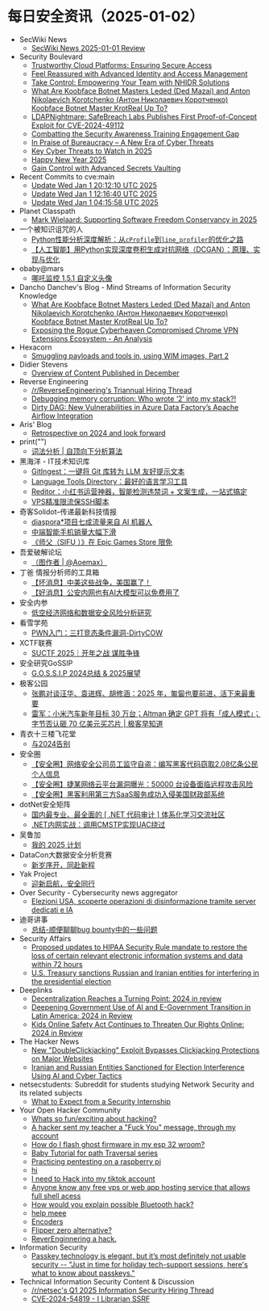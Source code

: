 # 每日安全资讯（2025-01-02）

- SecWiki News
  - [SecWiki News 2025-01-01 Review](http://www.sec-wiki.com/?2025-01-01)
- Security Boulevard
  - [Trustworthy Cloud Platforms: Ensuring Secure Access](https://securityboulevard.com/2025/01/trustworthy-cloud-platforms-ensuring-secure-access/)
  - [Feel Reassured with Advanced Identity and Access Management](https://securityboulevard.com/2025/01/feel-reassured-with-advanced-identity-and-access-management/)
  - [Take Control: Empowering Your Team with NHIDR Solutions](https://securityboulevard.com/2025/01/take-control-empowering-your-team-with-nhidr-solutions/)
  - [What Are Koobface Botnet Masters Leded (Ded Mazai) and Anton Nikolaevich Korotchenko (Антон Николаевич Коротченко) Koobface Botnet Master KrotReal Up To?](https://securityboulevard.com/2025/01/what-are-koobface-botnet-masters-leded-ded-mazai-and-anton-nikolaevich-korotchenko-%d0%b0%d0%bd%d1%82%d0%be%d0%bd-%d0%bd%d0%b8%d0%ba%d0%be%d0%bb%d0%b0%d0%b5%d0%b2%d0%b8%d1%87-%d0%ba%d0%be%d1%80/)
  - [LDAPNightmare: SafeBreach Labs Publishes First Proof-of-Concept Exploit for CVE-2024-49112](https://securityboulevard.com/2025/01/ldapnightmare-safebreach-labs-publishes-first-proof-of-concept-exploit-for-cve-2024-49112/)
  - [Combatting the Security Awareness Training Engagement Gap](https://securityboulevard.com/2025/01/combatting-the-security-awareness-training-engagement-gap/)
  - [In Praise of Bureaucracy – A New Era of Cyber Threats](https://securityboulevard.com/2025/01/in-praise-of-bureaucracy-a-new-era-of-cyber-threats/)
  - [Key Cyber Threats to Watch in 2025](https://securityboulevard.com/2025/01/key-cyber-threats-to-watch-in-2025/)
  - [Happy New Year 2025](https://securityboulevard.com/2025/01/happy-new-year-2025/)
  - [Gain Control with Advanced Secrets Vaulting](https://securityboulevard.com/2025/01/gain-control-with-advanced-secrets-vaulting/)
- Recent Commits to cve:main
  - [Update Wed Jan  1 20:12:10 UTC 2025](https://github.com/trickest/cve/commit/4d02280ad7107a9572aa25a70525f42deaf8712d)
  - [Update Wed Jan  1 12:16:40 UTC 2025](https://github.com/trickest/cve/commit/69a1f2d9b690dccebdad55ef44b3b628174bc357)
  - [Update Wed Jan  1 04:15:58 UTC 2025](https://github.com/trickest/cve/commit/a81d9c04007b4951fd7d1d0118aba8ac19da5f90)
- Planet Classpath
  - [Mark Wielaard: Supporting Software Freedom Conservancy in 2025](https://gnu.wildebeest.org/blog/mjw/2025/01/01/supporting-software-freedom-conservancy-in-2025/)
- 一个被知识诅咒的人
  - [Python性能分析深度解析：从`cProfile`到`line_profiler`的优化之路](https://blog.csdn.net/nokiaguy/article/details/144866251)
  - [【人工智能】用Python实现深度卷积生成对抗网络（DCGAN）：原理、实现与优化](https://blog.csdn.net/nokiaguy/article/details/144866229)
- obaby@mars
  - [哪吒监控 1.5.1 自定义头像](https://h4ck.org.cn/2025/01/18912)
- Dancho Danchev's Blog - Mind Streams of Information Security Knowledge
  - [What Are Koobface Botnet Masters Leded (Ded Mazai) and Anton Nikolaevich Korotchenko (Антон Николаевич Коротченко) Koobface Botnet Master KrotReal Up To?](https://ddanchev.blogspot.com/2025/01/what-are-koobface-botnet-masters-leded.html)
  - [Exposing the Rogue Cyberheaven Compromised Chrome VPN Extensions Ecosystem - An Analysis](https://ddanchev.blogspot.com/2025/01/exposing-rogue-cyberheaven-compromised.html)
- Hexacorn
  - [Smuggling payloads and tools in, using WIM images, Part 2](https://www.hexacorn.com/blog/2025/01/01/smuggling-payloads-and-tools-in-using-wim-images-part-2/)
- Didier Stevens
  - [Overview of Content Published in December](https://blog.didierstevens.com/2025/01/01/overview-of-content-published-in-december-9/)
- Reverse Engineering
  - [/r/ReverseEngineering's Triannual Hiring Thread](https://www.reddit.com/r/ReverseEngineering/comments/1hqyjtj/rreverseengineerings_triannual_hiring_thread/)
  - [Debugging memory corruption: Who wrote ‘2’ into my stack?!](https://www.reddit.com/r/ReverseEngineering/comments/1hr2ddn/debugging_memory_corruption_who_wrote_2_into_my/)
  - [Dirty DAG: New Vulnerabilities in Azure Data Factory’s Apache Airflow Integration](https://www.reddit.com/r/ReverseEngineering/comments/1hr3czp/dirty_dag_new_vulnerabilities_in_azure_data/)
- Aris' Blog
  - [Retrospective on 2024 and look forward](https://blog.0xbadc0de.be/archives/521)
- print("")
  - [词法分析 | 自顶向下分析算法](https://www.o2oxy.cn/4334.html)
- 黑海洋 - IT技术知识库
  - [GitIngest：一键将 Git 库转为 LLM 友好提示文本](https://www.upx8.com/4628)
  - [Language Tools Directory：最好的语言学习工具](https://www.upx8.com/4627)
  - [Reditor：小红书运营神器，智能检测违禁词 + 文案生成，一站式搞定](https://www.upx8.com/4626)
  - [VPS精准限流保SSH脚本](https://www.upx8.com/4625)
- 奇客Solidot–传递最新科技情报
  - [diaspora*项目七成流量来自 AI 机器人](https://www.solidot.org/story?sid=80209)
  - [中端智能手机销量大幅下滑](https://www.solidot.org/story?sid=80208)
  - [《师父（SIFU ）》在 Epic Games Store 限免](https://www.solidot.org/story?sid=80207)
- 吾爱破解论坛
  - [（图作者 | @Aoemax）](https://mp.weixin.qq.com/s?__biz=MjM5Mjc3MDM2Mw==&mid=2651141546&idx=1&sn=d87a5e3ee516bb88d7dc33271bd12866&chksm=bd50a5fe8a272ce8fb56c9befd249440307bca3d33aa3bd2b4db2fb7b440c517ac5fcf6186f7&scene=58&subscene=0#rd)
- 丁爸 情报分析师的工具箱
  - [【坏消息】中美这些战争，美国赢了！](https://mp.weixin.qq.com/s?__biz=MzI2MTE0NTE3Mw==&mid=2651148365&idx=1&sn=1d0ea8ab8842c2ab0336b78cb606b2d8&chksm=f1af2777c6d8ae61a9aa348d57bf9b7efce917c6889de0379906af7d99f7f52ee181036135f8&scene=58&subscene=0#rd)
  - [【好消息】公安内网也有AI大模型可以免费用了](https://mp.weixin.qq.com/s?__biz=MzI2MTE0NTE3Mw==&mid=2651148365&idx=2&sn=caaa4350dd5d2eb16b26ab397e483e77&chksm=f1af2777c6d8ae615dbee532bb717fa1981508e8808d645f508465c0fd6bc02b548459bc8e66&scene=58&subscene=0#rd)
- 安全内参
  - [低空经济网络和数据安全风险分析研究](https://mp.weixin.qq.com/s?__biz=MzI4NDY2MDMwMw==&mid=2247513395&idx=1&sn=2093a1d2467f229dec5e9c7bd3c3111e&chksm=ebfaf213dc8d7b05e52169a94a0422ac12d69cef298906cff25a139da8c0c0aaf59e957a7513&scene=58&subscene=0#rd)
- 看雪学苑
  - [PWN入门：三打竞态条件漏洞-DirtyCOW](https://mp.weixin.qq.com/s?__biz=MjM5NTc2MDYxMw==&mid=2458587913&idx=2&sn=98c0e76217bf3df9659f9e697ec2775d&chksm=b18c238386fbaa95240d646e4dd53c0b5349a023b47590b174b1ac0717f14609242a7e933442&scene=58&subscene=0#rd)
- XCTF联赛
  - [SUCTF 2025｜开年之战 谋胜争锋](https://mp.weixin.qq.com/s?__biz=MjM5NDU3MjExNw==&mid=2247515461&idx=1&sn=7311261e7b6de7b448c166602cbb0cd1&chksm=a6874f7f91f0c669b1ec751c0941fd2e55bb09d1d0e5c2bdd216f4915ddc9100947837c1e81e&scene=58&subscene=0#rd)
- 安全研究GoSSIP
  - [G.O.S.S.I.P 2024总结 & 2025展望](https://mp.weixin.qq.com/s?__biz=Mzg5ODUxMzg0Ng==&mid=2247499506&idx=1&sn=11dac152cf553dfa47f6ad720da37f7a&chksm=c063d02bf714593d96668fb26152c8b7ccf0973eb1f849352454ea3479ce1959b4315252d080&scene=58&subscene=0#rd)
- 极客公园
  - [张鹏对谈汪华、袁进辉、胡修涵：2025 年，匍匐也要前进，活下来最重要](https://mp.weixin.qq.com/s?__biz=MTMwNDMwODQ0MQ==&mid=2653071429&idx=1&sn=d7ffa73f5f453a43d15bb3c2becdfeda&chksm=7e57d5f349205ce5ec10d4611718cad11d9d89e027c7a73f3f4e121b737d94d16331f89ddaf6&scene=58&subscene=0#rd)
  - [雷军：小米汽车新年目标 30 万台；Altman 确定 GPT 将有「成人模式」；字节否认砸 70 亿美元买芯片 | 极客早知道](https://mp.weixin.qq.com/s?__biz=MTMwNDMwODQ0MQ==&mid=2653071422&idx=1&sn=7884ffee5a6a7e4308eeb97904caaada&chksm=7e57d58849205c9e77dadadcd11026b27f5017e1607d0de39bff7345e3ba37ca6633e0f61efc&scene=58&subscene=0#rd)
- 青衣十三楼飞花堂
  - [与2024告别](https://mp.weixin.qq.com/s?__biz=MzUzMjQyMDE3Ng==&mid=2247487840&idx=1&sn=263bdd975bc4e9ed011829cfbae7c8cc&chksm=fab2d25fcdc55b4912efd72b424ef98bb96107e32a845fd36ca96cb0c72da1c9beefab03b109&scene=58&subscene=0#rd)
- 安全圈
  - [【安全圈】网络安全公司员工监守自盗：编写黑客代码窃取2.08亿条公民个人信息](https://mp.weixin.qq.com/s?__biz=MzIzMzE4NDU1OQ==&mid=2652067069&idx=1&sn=f3c972e235871147200f79b82f689d25&chksm=f36e78bdc419f1ab42ec98da278df4f6f124b2b86880515fcb71d4cef02e5c06c598dc7c04b4&scene=58&subscene=0#rd)
  - [【安全圈】捷某网络云平台漏洞曝光：50000 台设备面临远程攻击风险](https://mp.weixin.qq.com/s?__biz=MzIzMzE4NDU1OQ==&mid=2652067069&idx=2&sn=516425f9b9c6da18a71ed20d3b724b4b&chksm=f36e78bdc419f1ab97757c972a051093c0e7061dbe95232d3b05c5655baab57d351000e98b8d&scene=58&subscene=0#rd)
  - [【安全圈】黑客利用第三方SaaS服务成功入侵美国财政部系统](https://mp.weixin.qq.com/s?__biz=MzIzMzE4NDU1OQ==&mid=2652067069&idx=3&sn=bd0876c49c1d286c84408344ea9a8bc8&chksm=f36e78bdc419f1abc5a9eeea0d3b371b020c63cc85d3ee2cfe748cedf2bfd63ac4dad00f6412&scene=58&subscene=0#rd)
- dotNet安全矩阵
  - [国内最专业、最全面的 [ .NET 代码审计 ] 体系化学习交流社区](https://mp.weixin.qq.com/s?__biz=MzUyOTc3NTQ5MA==&mid=2247497863&idx=2&sn=0b8465f82f79a3a528f2200d44924faf&chksm=fa59566acd2edf7c8f33746fd3bbef408a7a42391261bb63e8b6e64df0c55ff10942fb846071&scene=58&subscene=0#rd)
  - [.NET内网实战：调用CMSTP实现UAC绕过](https://mp.weixin.qq.com/s?__biz=MzUyOTc3NTQ5MA==&mid=2247497863&idx=3&sn=1363e5a039d1596f3fc68583a43d1e94&chksm=fa59566acd2edf7cf406758a06558421d74c434531b358be50dd4d99f95c955540d825f769e0&scene=58&subscene=0#rd)
- 吴鲁加
  - [我的 2025 计划](https://mp.weixin.qq.com/s?__biz=Mzg5NDY4ODM1MA==&mid=2247485120&idx=1&sn=3a4431250b74b0b22c660669bb16ce43&chksm=c01a8bf1f76d02e7c65ef299b6120467ad2c68a88514a7a4e37f95d34cbd234bb318be918e69&scene=58&subscene=0#rd)
- DataCon大数据安全分析竞赛
  - [新岁序开，同赴新程](https://mp.weixin.qq.com/s?__biz=MzU5Njg1NzMyNw==&mid=2247488886&idx=1&sn=a9ae3bbaf7b364068b6b5173597936d5&chksm=fe5d0df6c92a84e0368ba438ac757c4765e111684cc1cd1912a9de7bbe986f0770ec744c6828&scene=58&subscene=0#rd)
- Yak Project
  - [迎新启航，安全同行](https://mp.weixin.qq.com/s?__biz=Mzk0MTM4NzIxMQ==&mid=2247527350&idx=1&sn=a5f8bd82c445284bcce2664aba951519&chksm=c2d11712f5a69e04e9feb06d79cc25e2c6e174780d59baf6e4fa2dbbd76cd27f5f1110acfa9a&scene=58&subscene=0#rd)
- Over Security - Cybersecurity news aggregator
  - [Elezioni USA, scoperte operazioni di disinformazione tramite server dedicati e IA](https://www.insicurezzadigitale.com/elezioni-usa-scoperte-operazioni-di-disinformazione-tramite-server-dedicati-e-ia/)
- 迪哥讲事
  - [总结-顺便聊聊bug bounty中的一些问题](https://mp.weixin.qq.com/s?__biz=MzIzMTIzNTM0MA==&mid=2247496725&idx=1&sn=9645163bad10d82e16954633226026b6&chksm=e8a5fe76dfd27760ae3201588046a43950615658ab9d1441a80c3c3a81161a7f203680d4e7a2&scene=58&subscene=0#rd)
- Security Affairs
  - [Proposed updates to HIPAA Security Rule mandate to restore the loss of certain relevant electronic information systems and data within 72 hours](https://securityaffairs.com/172518/breaking-news/hhs-updates-hipaa-security-rule.html)
  - [U.S. Treasury sanctions Russian and Iranian entities for interfering in the presidential election](https://securityaffairs.com/172520/laws-and-regulations/u-s-treasury-sanctioned-russia-and-iran-entities-for-disinformation.html)
- Deeplinks
  - [Decentralization Reaches a Turning Point: 2024 in review](https://www.eff.org/deeplinks/2024/12/decentralization-reaches-turning-point-2024-review)
  - [Deepening Government Use of AI and E-Government Transition in Latin America: 2024 in Review](https://www.eff.org/deeplinks/2024/12/deepening-government-use-ai-and-e-government-transition-latin-america-2024-review)
  - [Kids Online Safety Act Continues to Threaten Our Rights Online: 2024 in Review](https://www.eff.org/deeplinks/2024/12/kids-online-safety-act-continues-threaten-our-rights-online-year-review-2024)
- The Hacker News
  - [New "DoubleClickjacking" Exploit Bypasses Clickjacking Protections on Major Websites](https://thehackernews.com/2025/01/new-doubleclickjacking-exploit-bypasses.html)
  - [Iranian and Russian Entities Sanctioned for Election Interference Using AI and Cyber Tactics](https://thehackernews.com/2025/01/iranian-and-russian-entities-sanctioned.html)
- netsecstudents: Subreddit for students studying Network Security and its related subjects
  - [What to Expect from a Security Internship](https://www.reddit.com/r/netsecstudents/comments/1hqubc7/what_to_expect_from_a_security_internship/)
- Your Open Hacker Community
  - [Whats so fun/exciting about hacking?](https://www.reddit.com/r/HowToHack/comments/1hr1vmk/whats_so_funexciting_about_hacking/)
  - [A hacker sent my teacher a "Fuck You" message, through my account](https://www.reddit.com/r/HowToHack/comments/1hqroyj/a_hacker_sent_my_teacher_a_fuck_you_message/)
  - [How do I flash ghost firmware in my esp 32 wroom?](https://www.reddit.com/r/HowToHack/comments/1hr7gxc/how_do_i_flash_ghost_firmware_in_my_esp_32_wroom/)
  - [Baby Tutorial for path Traversal series](https://www.reddit.com/r/HowToHack/comments/1hr6xta/baby_tutorial_for_path_traversal_series/)
  - [Practicing pentesting on a raspberry pi](https://www.reddit.com/r/HowToHack/comments/1hr654k/practicing_pentesting_on_a_raspberry_pi/)
  - [hi](https://www.reddit.com/r/HowToHack/comments/1hr5hme/hi/)
  - [I need to Hack into my tiktok account](https://www.reddit.com/r/HowToHack/comments/1hre18f/i_need_to_hack_into_my_tiktok_account/)
  - [Anyone know any free vps or web app hosting service that allows full shell acess](https://www.reddit.com/r/HowToHack/comments/1hr985d/anyone_know_any_free_vps_or_web_app_hosting/)
  - [How would you explain possible Bluetooth hack?](https://www.reddit.com/r/HowToHack/comments/1hr85a7/how_would_you_explain_possible_bluetooth_hack/)
  - [help meee](https://www.reddit.com/r/HowToHack/comments/1hr3wro/help_meee/)
  - [Encoders](https://www.reddit.com/r/HowToHack/comments/1hqshsp/encoders/)
  - [Flipper zero alternative?](https://www.reddit.com/r/HowToHack/comments/1hqztm1/flipper_zero_alternative/)
  - [ReverEnginnering a hack.](https://www.reddit.com/r/HowToHack/comments/1hqrkan/reverenginnering_a_hack/)
- Information Security
  - [Passkey technology is elegant, but it’s most definitely not usable security -- "Just in time for holiday tech-support sessions, here's what to know about passkeys."](https://www.reddit.com/r/Information_Security/comments/1hrcek2/passkey_technology_is_elegant_but_its_most/)
- Technical Information Security Content & Discussion
  - [/r/netsec's Q1 2025 Information Security Hiring Thread](https://www.reddit.com/r/netsec/comments/1hrdco6/rnetsecs_q1_2025_information_security_hiring/)
  - [CVE-2024-54819 - I Librarian SSRF](https://www.reddit.com/r/netsec/comments/1hr9u9r/cve202454819_i_librarian_ssrf/)
